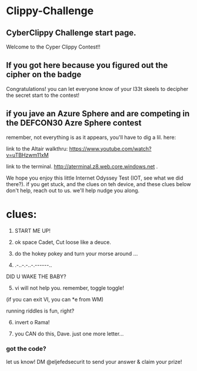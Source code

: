 # Clippy-Challenge
## CyberClippy Challenge start page. 

Welcome to the Cyper Clippy Contest!!

## If you got here because you figured out the cipher on the badge

Congratulations! you can let everyone know of your l33t skeels to decipher the secret start to the contest!


## if you jave an Azure Sphere and are competing in the DEFCON30 Azre Sphere contest
remember, not everything is as it appears, you'll have to dig a lil. here: 

link to the Altair walkthru: 
https://www.youtube.com/watch?v=uTBHzwm11xM 

link to the terminal.
http://aterminal.z8.web.core.windows.net  <!-- I'm sure you can figure out how to connect to your device's IP -->.

We hope you enjoy this little Internet Odyssey Test (IOT, see what we did there?). 
if you get stuck, and the clues on teh device, and these clues below don't help, reach out to us. we'll help nudge you along. 

# clues:
1. START ME UP!
<!-- C 
C START
RUN C start
RUN START RUN
-->

2. ok space Cadet, Cut loose like a deuce.

3. do the hokey pokey and turn your morse around ...
<!-- it's kinda basic, RTFM is ur friend.. be sure to poke & THEN run! -->

4.  .-..-.-..-.------..
<!-- ___ it like a polaroid picture -->

DID U WAKE THE BABY?

5. vi will not help you. remember, toggle toggle!
<!--  err: 10 ; expected. -->
(if you can exit VI, you can *e from WM)

running riddles is fun, right?

6. invert o Rama!
<!-- right side up ;) -->

7. you CAN do this, Dave. 
   just one more letter...

### got the code?
let us know! DM @eljefedsecurit to send your answer & claim your prize!
